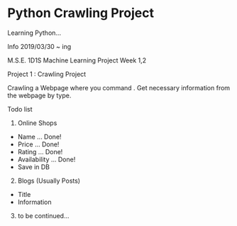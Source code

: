 # Python Crawling Project
Learning Python...

Info
2019/03/30 ~ ing

M.S.E. 1D1S Machine Learning Project Week 1,2

Project 1 : Crawling Project


Crawling a Webpage where you command . Get necessary information from the webpage by type.



Todo list

1. Online Shops
- Name ... Done!
- Price ... Done!
- Rating ... Done!
- Availability ... Done!
- Save in DB

2. Blogs (Usually Posts)
- Title
- Information

3. to be continued...
